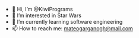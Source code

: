 - 👋 Hi, I’m @KiwiPrograms
- 👀 I’m interested in Star Wars
- 🌱 I’m currently learning software engineering
- 📫 How to reach me: mateogarganogh@mail.com

<!---
KiwiPrograms/KiwiPrograms is a ✨ special ✨ repository because its `README.md` (this file) appears on your GitHub profile.
You can click the Preview link to take a look at your changes.
--->
